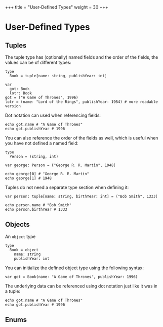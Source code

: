 +++
title = "User-Defined Types"
weight = 30
+++

# User-Defined Types

## Tuples

The tuple type has (optionally) named fields and the order of the fields, the values can be of different types:

```
type
  Book = tuple[name: string, publishYear: int]

var
  got: Book
  lotr: Book
got = ("A Game of Thrones", 1996)
lotr = (name: "Lord of the Rings", publishYear: 1954) # more readable version
```

Dot notation can used when referencing fields:

```
echo got.name # "A Game of Thrones"
echo got.publishYear # 1996
```

You can also reference the order of the fields as well, which is useful when you have not defined a named field:

```
type
  Person = (string, int)

var george: Person = ("George R. R. Martin", 1948)

echo george[0] # "George R. R. Martin"
echo george[1] # 1948
```

Tuples do not need a separate type section when defining it:

```
var person: tuple[name: string, birthYear: int] = ("Bob Smith", 1333)

echo person.name # "Bob Smith"
echo person.birthYear # 1333
```

## Objects

An `object` type

```
type
  Book = object
    name: string
    publishYear: int
```

You can initialize the defined object type using the following syntax:

```
var got = Book(name: "A Game of Thrones", publishYear: 1996)
```

The underlying data can be referenced using dot notation just like it was in a tuple:

```
echo got.name # "A Game of Thrones"
echo got.publishYear # 1996
```

## Enums
